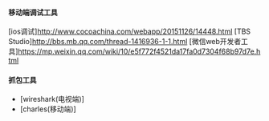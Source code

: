 #### 移动端调试工具
[ios调试]<http://www.cocoachina.com/webapp/20151126/14448.html>
[TBS Studio]<http://bbs.mb.qq.com/thread-1416936-1-1.html>
[微信web开发者工具]<https://mp.weixin.qq.com/wiki/10/e5f772f4521da17fa0d7304f68b97d7e.html>

#### 抓包工具
- [wireshark(电视端)]
- [charles(移动端)]
